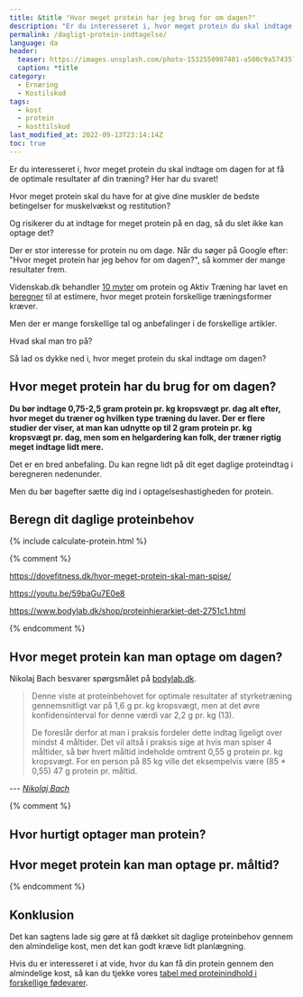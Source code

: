 ```yaml
---
title: &title "Hvor meget protein har jeg brug for om dagen?"
description: "Er du interesseret i, hvor meget protein du skal indtage om dagen i forbindelse med træning? Her har du svaret!"
permalink: /dagligt-protein-indtagelse/
language: da
header:
  teaser: https://images.unsplash.com/photo-1532550907401-a500c9a57435?ixlib=rb-1.2.1&ixid=eyJhcHBfaWQiOjEyMDd9&auto=format&fit=crop&h=300&w=400&q=10
  caption: *title
category:
  - Ernæring
  - Kostilskud
tags:
  - kost
  - protein
  - kosttilskud
last_modified_at: 2022-09-13T23:14:14Z
toc: true
---
```


Er du interesseret i, hvor meget protein du skal indtage om dagen for at få de optimale resultater af din træning? Her har du svaret!

Hvor meget protein skal du have for at give dine muskler de bedste betingelser for muskelvækst og restitution?

Og risikerer du at indtage for meget protein på en dag, så du slet ikke kan optage det?

Der er stor interesse for protein nu om dage. Når du søger på Google efter: "Hvor meget protein har jeg behov for om dagen?", så kommer der mange resultater frem.

Videnskab.dk behandler [10 myter](https://videnskab.dk/krop-sundhed/10-myter-om-proteiner-del-i) om protein og Aktiv Træning har lavet en [beregner](https://aktivtraening.dk/sund-livsstil/test-hvor-meget-protein-har-jeg-brug-for) til at estimere, hvor meget protein forskellige træningsformer kræver.

Men der er mange forskellige tal og anbefalinger i de forskellige artikler.

Hvad skal man tro på?

Så lad os dykke ned i, hvor meget protein du skal indtage om dagen?

## Hvor meget protein har du brug for om dagen?

**Du bør indtage 0,75-2,5 gram protein pr. kg kropsvægt pr. dag alt efter, hvor meget du træner og hvilken type træning du laver. Der er flere studier der viser, at man kan udnytte op til 2 gram protein pr. kg kropsvægt pr. dag, men som en helgardering kan folk, der træner rigtig meget indtage lidt mere.**

Det er en bred anbefaling. Du kan regne lidt på dit eget daglige proteindtag i beregneren nedenunder.

Men du bør bagefter sætte dig ind i optagelseshastigheden for protein.

## Beregn dit daglige proteinbehov

{% include calculate-protein.html %}

{% comment %}


https://dovefitness.dk/hvor-meget-protein-skal-man-spise/

https://youtu.be/59baGu7E0e8

https://www.bodylab.dk/shop/proteinhierarkiet-det-2751c1.html

{% endcomment %}

## Hvor meget protein kan man optage om dagen?

Nikolaj Bach besvarer spørgsmålet på [bodylab.dk](https://www.bodylab.dk/shop/hvor-mange-gram-protein-kan-man-optage-3185c1.html).

> Denne viste at proteinbehovet for optimale resultater af styrketræning gennemsnitligt var på 1,6 g pr. kg kropsvægt, men at det øvre konfidensinterval for denne værdi var 2,2 g pr. kg (13).
>
> De foreslår derfor at man i praksis fordeler dette indtag ligeligt over mindst 4 måltider. Det vil altså i praksis sige at hvis man spiser 4 måltider, så bør hvert måltid indeholde omtrent 0,55 g protein pr. kg kropsvægt. For en person på 85 kg ville det eksempelvis være (85 * 0,55) 47 g protein pr. måltid.

--- <cite>[Nikolaj Bach](https://www.bodylab.dk/shop/hvor-mange-gram-protein-kan-man-optage-3185c1.html)</cite>

{% comment %}

## Hvor hurtigt optager man protein?

## Hvor meget protein kan man optage pr. måltid?

{% endcomment %}

## Konklusion

Det kan sagtens lade sig gøre at få dækket sit daglige proteinbehov gennem den almindelige kost, men det kan godt kræve lidt planlægning.

Hvis du er interesseret i at vide, hvor du kan få din protein gennem den almindelige kost, så kan du tjekke vores [tabel med proteinindhold i forskellige fødevarer](/protein-i-madvarer/).

